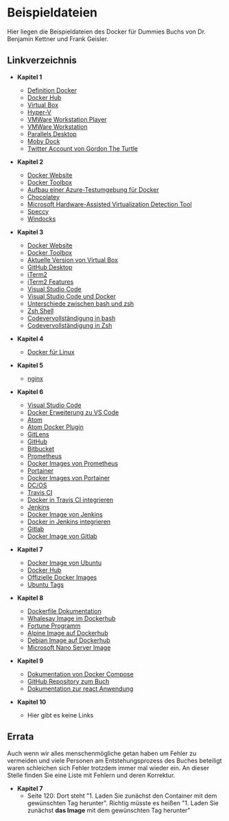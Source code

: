 # Beispieldateien
Hier liegen die Beispieldateien des Docker für Dummies Buchs von Dr. Benjamin Kettner und Frank Geisler.

## Linkverzeichnis
- **Kapitel 1**
    - [Definition Docker](https://de.wikipedia.org/wiki/Docker_(Software))
    - [Docker Hub](https://hub.docker.com)
    - [Virtual Box](https://www.virtualbox.org/)
    - [Hyper-V](https://docs.microsoft.com/de-de/virtualization/hyper-v-on-windows/about/)
    - [VMWare Workstation Player](https://www.vmware.com/de/products/workstation-player.html)
    - [VMWare Workstation](https://www.vmware.com/de/products/workstation-pro.html)
    - [Parallels Desktop](https://www.parallels.com/de/)
    - [Moby Dock](https://blog.docker.com/2013/10/call-me-moby-dock/)
    - [Twitter Account von Gordon The Turtle](https://twitter.com/gordontheturtle)

- **Kapitel 2**
    - [Docker Website](https://www.docker.com)
    - [Docker Toolbox](https://docs.docker.com/toolbox/toolbox_install_windows/)
    - [Aufbau einer Azure-Testumgebung für Docker](http://go.gdsbi.de/azure_docker)
    - [Chocolatey](https://chocolatey.org/)
    - [Microsoft Hardware-Assisted Virtualization Detection Tool](https://www.microsoft.com/en-us/download/details.aspx?id=592)
    - [Speccy](https://www.ccleaner.com/speccy)
    - [Windocks](https://www.windocks.com/)

- **Kapitel 3**
    - [Docker Website](https://www.docker.com) 
    - [Docker Toolbox](https://docs.docker.com/toolbox/toolbox_install_windows/)
    - [Aktuelle Version von Virtual Box](https://www.virtualbox.org/wiki/Downloads)
    - [GitHub Desktop](https://desktop.github.com/)
    - [iTerm2](https://www.iterm2.com/)
    - [iTerm2 Features](https://www.iterm2.com/features.html)
    - [Visual Studio Code](https://code.visualstudio.com/)
    - [Visual Studio Code und Docker](https://code.visualstudio.com/docs/azure/docker)
    - [Unterschiede zwischen bash und zsh](https://kushellig.de/shell-bash-vs-zsh/)
    - [Zsh Shell](http://www.zsh.org/)
    - [Codevervollständigung in bash](http://go.gdsbi.de/bash-codevervollstaendigung)
    - [Codevervollständigung in Zsh](http://go.gdsbi.de/zsh-code-vervollstaendigung)

- **Kapitel 4**
    - [Docker für Linux](https://download.docker.com/linux/static/stable)

- **Kapitel 5**
    - [nginx](https://nginx.org/en/)

- **Kapitel 6**
    - [Visual Studio Code](https://code.visualstudio.com/)
    - [Docker Erweiterung zu VS Code](https://code.visualstudio.com/docs/azure/docker)
    - [Atom](https://atom.io/)
    - [Atom Docker Plugin](https://atom.io/packages/docker)
    - [GitLens](https://gitlens.amod.io/)
    - [GitHub](https://github.com/)
    - [Bitbucket](https://bitbucket.org/)
    - [Prometheus](https://prometheus.io/)
    - [Docker Images von Prometheus](https://hub.docker.com/u/prom)
    - [Portainer](https://www.portainer.io/)
    - [Docker Images von Portainer](https://hub.docker.com/r/portainer/portainer/)
    - [DC/OS](https://dcos.io)
    - [Travis CI](https://travis-ci.org/)
    - [Docker in Travis CI integrieren](https://docs.travis-ci.com/user/docker/)
    - [Jenkins](https://jenkins.io/)
    - [Docker Image von Jenkins](https://hub.docker.com/r/jenkins/jenkins/)
    - [Docker in Jenkins integrieren](https://jenkins.io/solutions/docker/)
    - [Gitlab](https://about.gitlab.com/)
    - [Docker Image von Gitlab](https://hub.docker.com/u/gitlab)

- **Kapitel 7**
    - [Docker Image von Ubuntu](https://hub.docker.com/r/library/ubuntu/tags/)
    - [Docker Hub](https://hub.docker.com/)
    - [Offizielle Docker Images](https://github.com/docker-library/official-images)
    - [Ubuntu Tags](https://registry.hub.docker.com/v2/repositories/library/ubuntu/tags/)

- **Kapitel 8**
    - [Dockerfile Dokumentation](https://docs.docker.com/v17.09/engine/reference/builder/)
    - [Whalesay Image im Dockerhub](https://hub.docker.com/r/docker/whalesay/)
    - [Fortune Programm](https://de.wikipedia.org/wiki/Fortune_(Computerprogramm))
    - [Alpine Image auf Dockerhub](https://hub.docker.com/_/alpine/)
    - [Debian Image auf Dockerhub](https://hub.docker.com/_/debian)
    - [Microsoft Nano Server Image](https://hub.docker.com/r/microsoft/nanoserver/)

- **Kapitel 9**
    - [Dokumentation von Docker Compose](https://docs.docker.com/compose/)
    - [GitHub Repository zum Buch](https://github.com/docker-fur-dummies/Beispieldateien)
    - [Dokumentation zur react Anwendung](https://github.com/facebook/create-react-app)

- **Kapitel 10**
    - Hier gibt es keine Links


## Errata
Auch wenn wir alles menschenmögliche getan haben um Fehler zu vermeiden und viele Personen am Entstehungsprozess des Buches beteiligt waren schleichen sich Fehler trotzdem immer mal wieder ein. An dieser Stelle finden Sie eine Liste mit Fehlern und deren Korrektur.

- **Kapitel 7**
    - Seite 120: Dort steht "1. Laden Sie zunächst den Container mit dem gewünschten Tag herunter". Richtig müsste es heißen "1. Laden Sie zunächst **das Image** mit dem gewünschten Tag herunter"
